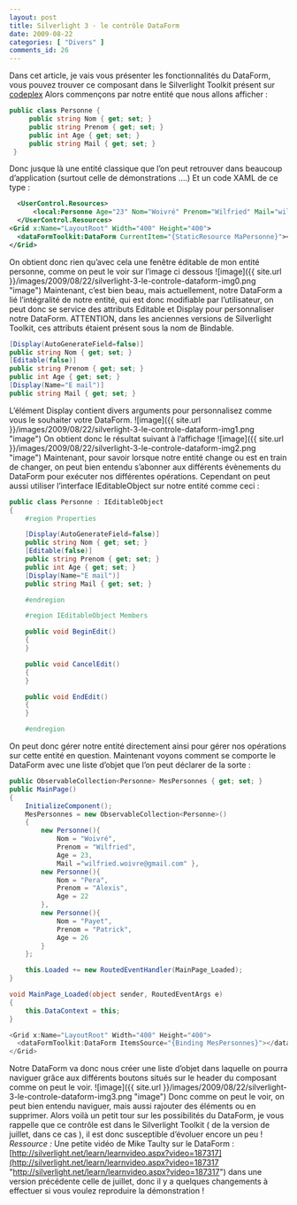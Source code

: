 ```yaml
---
layout: post
title: Silverlight 3 - le contrôle DataForm
date: 2009-08-22
categories: [ "Divers" ]
comments_id: 26 
---
```


Dans cet article, je vais vous présenter les fonctionnalités du DataForm, vous pouvez trouver ce composant dans le Silverlight Toolkit présent sur [codeplex](http://silverlight.codeplex.com/Release/ProjectReleases.aspx?ReleaseId=24246) Alors commençons par notre entité que nous allons afficher :

```csharp
public class Personne {
     public string Nom { get; set; }
     public string Prenom { get; set; }
     public int Age { get; set; }
     public string Mail { get; set; }
 }
 ```

Donc jusque là une entité classique que l’on peut retrouver dans beaucoup d’application (surtout celle de démonstrations ….) Et un code XAML de ce type :

```xml
  <UserControl.Resources>
      <local:Personne Age="23" Nom="Woivré" Prenom="Wilfried" Mail="wilfried.woivre@gmail.com" x:Key="MaPersonne" />
  </UserControl.Resources>
<Grid x:Name="LayoutRoot" Width="400" Height="400">
  <dataFormToolkit:DataForm CurrentItem="{StaticResource MaPersonne}"></dataFormToolkit:DataForm>
</Grid>
```

On obtient donc rien qu’avec cela une fenêtre éditable de mon entité personne, comme on peut le voir sur l’image ci dessous ![image]({{ site.url }}/images/2009/08/22/silverlight-3-le-controle-dataform-img0.png "image") Maintenant, c’est bien beau, mais actuellement, notre DataForm a lié l’intégralité de notre entité, qui est donc modifiable par l’utilisateur, on peut donc se service des attributs Editable et Display pour personnaliser notre DataForm. ATTENTION, dans les anciennes versions de Silverlight Toolkit, ces attributs étaient présent sous la nom de Bindable.

```csharp
[Display(AutoGenerateField=false)]
public string Nom { get; set; }
[Editable(false)]
public string Prenom { get; set; }
public int Age { get; set; }
[Display(Name="E mail")]
public string Mail { get; set; }
```

L’élément Display contient divers arguments pour personnalisez comme vous le souhaiter votre DataForm. ![image]({{ site.url }}/images/2009/08/22/silverlight-3-le-controle-dataform-img1.png "image") On obtient donc le résultat suivant à l’affichage ![image]({{ site.url }}/images/2009/08/22/silverlight-3-le-controle-dataform-img2.png "image") Maintenant, pour savoir lorsque notre entité change ou est en train de changer, on peut bien entendu s’abonner aux différents évènements du DataForm pour exécuter nos différentes opérations. Cependant on peut aussi utiliser l’interface IEditableObject sur notre entité comme ceci :

```csharp
public class Personne : IEditableObject 
{
    #region Properties

    [Display(AutoGenerateField=false)]
    public string Nom { get; set; }
    [Editable(false)]
    public string Prenom { get; set; }
    public int Age { get; set; }
    [Display(Name="E mail")]
    public string Mail { get; set; }

    #endregion

    #region IEditableObject Members

    public void BeginEdit()
    {
    }

    public void CancelEdit()
    {
    }

    public void EndEdit()
    {
    }

    #endregion
```

On peut donc gérer notre entité directement ainsi pour gérer nos opérations sur cette entité en question. Maintenant voyons comment se comporte le DataForm avec une liste d’objet que l’on peut déclarer de la sorte :

```csharp
public ObservableCollection<Personne> MesPersonnes { get; set; }
public MainPage()
{
    InitializeComponent();
    MesPersonnes = new ObservableCollection<Personne>()
    {
        new Personne(){
            Nom = "Woivré",
            Prenom = "Wilfried",
            Age = 23,
            Mail ="wilfried.woivre@gmail.com" },
        new Personne(){
            Nom = "Pera",
            Prenom = "Alexis",
            Age = 22
        },
        new Personne(){
            Nom = "Payet",
            Prenom = "Patrick",
            Age = 26
        }
    };

    this.Loaded += new RoutedEventHandler(MainPage_Loaded);
}

void MainPage_Loaded(object sender, RoutedEventArgs e)
{
    this.DataContext = this;
}

<Grid x:Name="LayoutRoot" Width="400" Height="400">
  <dataFormToolkit:DataForm ItemsSource="{Binding MesPersonnes}"></dataFormToolkit:DataForm>
</Grid>
```

Notre DataForm va donc nous créer une liste d’objet dans laquelle on pourra naviguer grâce aux différents boutons situés sur le header du composant comme on peut le voir. ![image]({{ site.url }}/images/2009/08/22/silverlight-3-le-controle-dataform-img3.png "image") Donc comme on peut le voir, on peut bien entendu naviguer, mais aussi rajouter des éléments ou en supprimer. Alors voilà un petit tour sur les possibilités du DataForm, je vous rappelle que ce contrôle est dans le Silverlight Toolkit ( de la version de juillet, dans ce cas ), il est donc susceptible d’évoluer encore un peu ! _Ressource :_ Une petite vidéo de Mike Taulty sur le DataForm : [http://silverlight.net/learn/learnvideo.aspx?video=187317](http://silverlight.net/learn/learnvideo.aspx?video=187317 "http://silverlight.net/learn/learnvideo.aspx?video=187317") dans une version précédente celle de juillet, donc il y a quelques changements à effectuer si vous voulez reproduire la démonstration !
